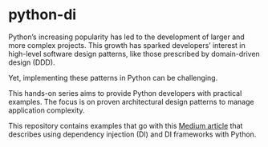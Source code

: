 # python-di
Python’s increasing popularity has led to the development of larger and more complex projects. This growth has sparked developers’ interest in high-level software design patterns, like those prescribed by domain-driven design (DDD).

Yet, implementing these patterns in Python can be challenging.

This hands-on series aims to provide Python developers with practical examples. The focus is on proven architectural design patterns to manage application complexity.

This repository contains examples that go with this [Medium article]() that describes using dependency injection (DI) and DI frameworks with Python.
